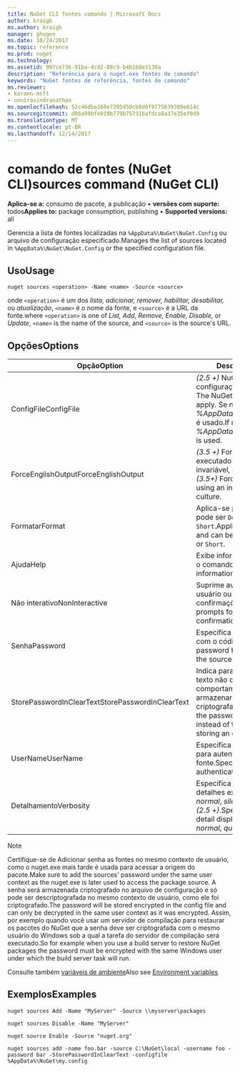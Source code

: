 ```yaml
---
title: NuGet CLI fontes comando | Microsoft Docs
author: kraigb
ms.author: kraigb
manager: ghogen
ms.date: 10/24/2017
ms.topic: reference
ms.prod: nuget
ms.technology: 
ms.assetid: 997ce736-91ba-4cd2-88c9-b4b168e3130a
description: "Referência para o nuget.exe fontes de comando"
keywords: "NuGet fontes de referência, fontes de comando"
ms.reviewer:
- karann-msft
- unniravindranathan
ms.openlocfilehash: 52c46dba168e7395d50cb8d8f9775839389e614c
ms.sourcegitcommit: d0ba99bfe019b779b75731bafdca8a37e35ef0d9
ms.translationtype: MT
ms.contentlocale: pt-BR
ms.lasthandoff: 12/14/2017
---
```

# <a name="sources-command-nuget-cli"></a><span data-ttu-id="8a5dd-104">comando de fontes (NuGet CLI)</span><span class="sxs-lookup"><span data-stu-id="8a5dd-104">sources command (NuGet CLI)</span></span>

<span data-ttu-id="8a5dd-105">**Aplica-se a:** consumo de pacote, a publicação &bullet; **versões com suporte:** todos</span><span class="sxs-lookup"><span data-stu-id="8a5dd-105">**Applies to:** package consumption, publishing &bullet; **Supported versions:** all</span></span>

<span data-ttu-id="8a5dd-106">Gerencia a lista de fontes localizadas na `%AppData%\NuGet\NuGet.Config` ou arquivo de configuração especificado.</span><span class="sxs-lookup"><span data-stu-id="8a5dd-106">Manages the list of sources located in `%AppData%\NuGet\NuGet.Config` or the specified configuration file.</span></span>

## <a name="usage"></a><span data-ttu-id="8a5dd-107">Uso</span><span class="sxs-lookup"><span data-stu-id="8a5dd-107">Usage</span></span>

```
nuget sources <operation> -Name <name> -Source <source>
```

<span data-ttu-id="8a5dd-108">onde `<operation>` é um dos *lista, adicionar, remover, habilitar, desabilitar,* ou *atualização*, `<name>` é o nome da fonte, e `<source>` é a URL da fonte.</span><span class="sxs-lookup"><span data-stu-id="8a5dd-108">where `<operation>` is one of *List, Add, Remove, Enable, Disable,* or *Update*, `<name>` is the name of the source, and `<source>` is the source's URL.</span></span>


## <a name="options"></a><span data-ttu-id="8a5dd-109">Opções</span><span class="sxs-lookup"><span data-stu-id="8a5dd-109">Options</span></span>

| <span data-ttu-id="8a5dd-110">Opção</span><span class="sxs-lookup"><span data-stu-id="8a5dd-110">Option</span></span> | <span data-ttu-id="8a5dd-111">Descrição</span><span class="sxs-lookup"><span data-stu-id="8a5dd-111">Description</span></span> |
| --- | --- |
| <span data-ttu-id="8a5dd-112">ConfigFile</span><span class="sxs-lookup"><span data-stu-id="8a5dd-112">ConfigFile</span></span> | <span data-ttu-id="8a5dd-113">*(2.5 +)*  NuGet o arquivo de configuração para aplicar.</span><span class="sxs-lookup"><span data-stu-id="8a5dd-113">*(2.5+)* The NuGet configuration file to apply.</span></span> <span data-ttu-id="8a5dd-114">Se não for especificado, *%AppData%\NuGet\NuGet.Config* é usado.</span><span class="sxs-lookup"><span data-stu-id="8a5dd-114">If not specified, *%AppData%\NuGet\NuGet.Config* is used.</span></span> |
| <span data-ttu-id="8a5dd-115">ForceEnglishOutput</span><span class="sxs-lookup"><span data-stu-id="8a5dd-115">ForceEnglishOutput</span></span> | <span data-ttu-id="8a5dd-116">*(3.5 +)*  Força nuget.exe para ser executado usando uma cultura invariável, com base em inglês.</span><span class="sxs-lookup"><span data-stu-id="8a5dd-116">*(3.5+)* Forces nuget.exe to run using an invariant, English-based culture.</span></span> |
| <span data-ttu-id="8a5dd-117">Formatar</span><span class="sxs-lookup"><span data-stu-id="8a5dd-117">Format</span></span> | <span data-ttu-id="8a5dd-118">Aplica-se para o `list` ação e pode ser `Detailed` (o padrão) ou `Short`.</span><span class="sxs-lookup"><span data-stu-id="8a5dd-118">Applies to the `list` action and can be `Detailed` (the default) or `Short`.</span></span> |
| <span data-ttu-id="8a5dd-119">Ajuda</span><span class="sxs-lookup"><span data-stu-id="8a5dd-119">Help</span></span> | <span data-ttu-id="8a5dd-120">Exibe informações de ajuda para o comando.</span><span class="sxs-lookup"><span data-stu-id="8a5dd-120">Displays help information for the command.</span></span> |
| <span data-ttu-id="8a5dd-121">Não interativo</span><span class="sxs-lookup"><span data-stu-id="8a5dd-121">NonInteractive</span></span> | <span data-ttu-id="8a5dd-122">Suprime avisos para a entrada do usuário ou confirmações.</span><span class="sxs-lookup"><span data-stu-id="8a5dd-122">Suppresses prompts for user input or confirmations.</span></span> |
| <span data-ttu-id="8a5dd-123">Senha</span><span class="sxs-lookup"><span data-stu-id="8a5dd-123">Password</span></span> | <span data-ttu-id="8a5dd-124">Especifica a senha para autenticar com o código-fonte.</span><span class="sxs-lookup"><span data-stu-id="8a5dd-124">Specifies the password for authenticating with the source.</span></span> |
| <span data-ttu-id="8a5dd-125">StorePasswordInClearText</span><span class="sxs-lookup"><span data-stu-id="8a5dd-125">StorePasswordInClearText</span></span> | <span data-ttu-id="8a5dd-126">Indica para armazenar a senha em texto não criptografado em vez do comportamento padrão de armazenar um formato criptografado.</span><span class="sxs-lookup"><span data-stu-id="8a5dd-126">Indicates to store the password in unencrypted text instead of the default behavior of storing an encrypted form.</span></span> |
| <span data-ttu-id="8a5dd-127">UserName</span><span class="sxs-lookup"><span data-stu-id="8a5dd-127">UserName</span></span> | <span data-ttu-id="8a5dd-128">Especifica o nome de usuário para autenticar com o código-fonte.</span><span class="sxs-lookup"><span data-stu-id="8a5dd-128">Specifies the user name for authenticating with the source.</span></span> |
| <span data-ttu-id="8a5dd-129">Detalhamento</span><span class="sxs-lookup"><span data-stu-id="8a5dd-129">Verbosity</span></span> | <span data-ttu-id="8a5dd-130">Especifica a quantidade de detalhes exibidos na saída: *normal*, *silencioso*, *detalhadas (2.5 +)*.</span><span class="sxs-lookup"><span data-stu-id="8a5dd-130">Specifies the amount of detail displayed in the output: *normal*, *quiet*, *detailed (2.5+)*.</span></span> |

> [!Note]
> <span data-ttu-id="8a5dd-131">Certifique-se de Adicionar senha as fontes no mesmo contexto de usuário, como o nuget.exe mais tarde é usada para acessar a origem do pacote.</span><span class="sxs-lookup"><span data-stu-id="8a5dd-131">Make sure to add the sources' password under the same user context as the nuget.exe is later used to access the package source.</span></span> <span data-ttu-id="8a5dd-132">A senha será armazenada criptografado no arquivo de configuração e só pode ser descriptografada no mesmo contexto de usuário, como ele foi criptografado.</span><span class="sxs-lookup"><span data-stu-id="8a5dd-132">The password will be stored encrypted in the config file and can only be decrypted in the same user context as it was encrypted.</span></span> <span data-ttu-id="8a5dd-133">Assim, por exemplo quando você usar um servidor de compilação para restaurar os pacotes do NuGet que a senha deve ser criptografada com o mesmo usuário do Windows sob a qual a tarefa do servidor de compilação será executado.</span><span class="sxs-lookup"><span data-stu-id="8a5dd-133">So for example when you use a build server to restore NuGet packages the password must be encrypted with the same Windows user under which  the build server task will run.</span></span>

<span data-ttu-id="8a5dd-134">Consulte também [variáveis de ambiente](cli-ref-environment-variables.md)</span><span class="sxs-lookup"><span data-stu-id="8a5dd-134">Also see [Environment variables](cli-ref-environment-variables.md)</span></span>

## <a name="examples"></a><span data-ttu-id="8a5dd-135">Exemplos</span><span class="sxs-lookup"><span data-stu-id="8a5dd-135">Examples</span></span>

```
nuget sources Add -Name "MyServer" -Source \\myserver\packages

nuget sources Disable -Name "MyServer"

nuget source Enable -Source "nuget.org"

nuget sources add -name foo.bar -source C:\NuGet\local -username foo -password bar -StorePasswordInClearText -configfile %AppData%\NuGet\my.config
```
